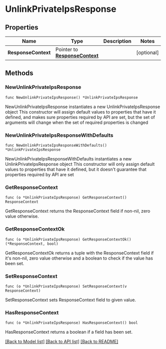 # UnlinkPrivateIpsResponse

## Properties

Name | Type | Description | Notes
------------ | ------------- | ------------- | -------------
**ResponseContext** | Pointer to [**ResponseContext**](ResponseContext.md) |  | [optional] 

## Methods

### NewUnlinkPrivateIpsResponse

`func NewUnlinkPrivateIpsResponse() *UnlinkPrivateIpsResponse`

NewUnlinkPrivateIpsResponse instantiates a new UnlinkPrivateIpsResponse object
This constructor will assign default values to properties that have it defined,
and makes sure properties required by API are set, but the set of arguments
will change when the set of required properties is changed

### NewUnlinkPrivateIpsResponseWithDefaults

`func NewUnlinkPrivateIpsResponseWithDefaults() *UnlinkPrivateIpsResponse`

NewUnlinkPrivateIpsResponseWithDefaults instantiates a new UnlinkPrivateIpsResponse object
This constructor will only assign default values to properties that have it defined,
but it doesn't guarantee that properties required by API are set

### GetResponseContext

`func (o *UnlinkPrivateIpsResponse) GetResponseContext() ResponseContext`

GetResponseContext returns the ResponseContext field if non-nil, zero value otherwise.

### GetResponseContextOk

`func (o *UnlinkPrivateIpsResponse) GetResponseContextOk() (*ResponseContext, bool)`

GetResponseContextOk returns a tuple with the ResponseContext field if it's non-nil, zero value otherwise
and a boolean to check if the value has been set.

### SetResponseContext

`func (o *UnlinkPrivateIpsResponse) SetResponseContext(v ResponseContext)`

SetResponseContext sets ResponseContext field to given value.

### HasResponseContext

`func (o *UnlinkPrivateIpsResponse) HasResponseContext() bool`

HasResponseContext returns a boolean if a field has been set.


[[Back to Model list]](../README.md#documentation-for-models) [[Back to API list]](../README.md#documentation-for-api-endpoints) [[Back to README]](../README.md)


